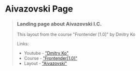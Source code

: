 # Aivazovski Page

> ### Landing page about Aivazovski I.C.
>
> This layout from the course "Frontender [1.0]" by Dmitry Ko
>
> Links:
>
> - Youtube - ["Dmitry Ko"](https://www.youtube.com/@dmitry_kolotilshikov)
> - Course - ["Frontender[1.0]"](https://www.youtube.com/watch?v=DOsJFsgbmcM&list=PLV9lBwGQ2FU1VOctyWifetyMMC-OTJ51e&index=2)
> - Layout - ["Aivazovski"](https://www.figma.com/file/EpAvCLMxW3XbuFx7TwsSrl/Landing_Aivazovski)
